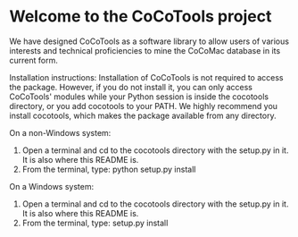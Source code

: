 # Welcome to the CoCoTools project

We have designed CoCoTools as a software library to allow users of
various interests and technical proficiencies to mine the CoCoMac database in
its current form.

Installation instructions:
Installation of CoCoTools is not required to access the package.
However, if you do not install it, you can only access CoCoTools' modules
while your Python session is inside the cocotools directory,
or you add cocotools to your PATH. We highly recommend you install cocotools,
which makes the package available from any directory.

On a non-Windows system:
1) Open a terminal and cd to the cocotools directory with the setup.py in it.
   It is also where this README is.
2) From the terminal, type: python setup.py install


On a Windows system:
1) Open a terminal and cd to the cocotools directory with the setup.py in it.
   It is also where this README is.    
2) From the terminal, type: setup.py install

